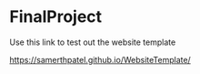 # FinalProject


Use this link to test out the website template


https://samerthpatel.github.io/WebsiteTemplate/
